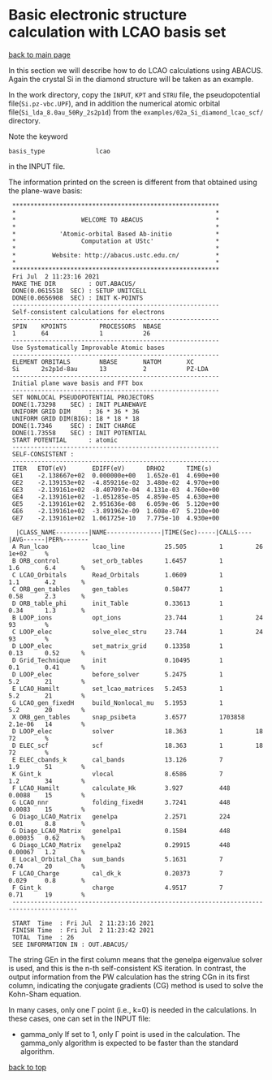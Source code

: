 # Basic electronic structure calculation with LCAO basis set

[back to main page](../../README.md)

In this section we will describe how to do LCAO calculations using ABACUS. Again the crystal Si in the diamond structure will be taken as an example.

In the work directory, copy the `INPUT`, `KPT` and `STRU` file, the pseudopotential file(`Si.pz-vbc.UPF`), and in addition the numerical atomic orbital file(`Si_lda_8.0au_50Ry_2s2p1d`) from the `examples/02a_Si_diamond_lcao_scf/` directory.

Note the keyword
```
basis_type              lcao
```
in the INPUT file.

The information printed on the screen is different from that obtained using the plane-wave
basis:
```
 *********************************************************
 *                                                       *
 *                  WELCOME TO ABACUS                    *
 *                                                       *
 *            'Atomic-orbital Based Ab-initio            *
 *                  Computation at UStc'                 *
 *                                                       *
 *          Website: http://abacus.ustc.edu.cn/          *
 *                                                       *
 *********************************************************
 Fri Jul  2 11:23:16 2021
 MAKE THE DIR         : OUT.ABACUS/
 DONE(0.0615518  SEC) : SETUP UNITCELL
 DONE(0.0656908  SEC) : INIT K-POINTS
 ---------------------------------------------------------
 Self-consistent calculations for electrons
 ---------------------------------------------------------
 SPIN    KPOINTS         PROCESSORS  NBASE       
 1       64              1           26          
 ---------------------------------------------------------
 Use Systematically Improvable Atomic bases
 ---------------------------------------------------------
 ELEMENT ORBITALS        NBASE       NATOM       XC          
 Si      2s2p1d-8au      13          2           PZ-LDA
 ---------------------------------------------------------
 Initial plane wave basis and FFT box
 ---------------------------------------------------------
 SET NONLOCAL PSEUDOPOTENTIAL PROJECTORS
 DONE(1.73298    SEC) : INIT PLANEWAVE
 UNIFORM GRID DIM     : 36 * 36 * 36
 UNIFORM GRID DIM(BIG): 18 * 18 * 18
 DONE(1.7346     SEC) : INIT CHARGE
 DONE(1.73558    SEC) : INIT POTENTIAL
 START POTENTIAL      : atomic
 ---------------------------------------------------------
 SELF-CONSISTENT : 
 ---------------------------------------------------------
 ITER   ETOT(eV)       EDIFF(eV)      DRHO2      TIME(s)    
 GE1    -2.138667e+02  0.000000e+00   1.652e-01  4.690e+00  
 GE2    -2.139153e+02  -4.859216e-02  3.480e-02  4.970e+00  
 GE3    -2.139161e+02  -8.407097e-04  4.131e-03  4.760e+00  
 GE4    -2.139161e+02  -1.051285e-05  4.859e-05  4.630e+00  
 GE5    -2.139161e+02  2.951636e-08   6.059e-06  5.120e+00  
 GE6    -2.139161e+02  -3.891962e-09  1.608e-07  5.210e+00  
 GE7    -2.139161e+02  1.061725e-10   7.775e-10  4.930e+00  

  |CLASS_NAME---------|NAME---------------|TIME(Sec)-----|CALLS----|AVG------|PER%-------
 A Run_lcao            lcao_line           25.505         1         26        1e+02     %
 B ORB_control         set_orb_tables      1.6457         1         1.6       6.4       %
 C LCAO_Orbitals       Read_Orbitals       1.0609         1         1.1       4.2       %
 C ORB_gen_tables      gen_tables          0.58477        1         0.58      2.3       %
 D ORB_table_phi       init_Table          0.33613        1         0.34      1.3       %
 B LOOP_ions           opt_ions            23.744         1         24        93        %
 C LOOP_elec           solve_elec_stru     23.744         1         24        93        %
 D LOOP_elec           set_matrix_grid     0.13358        1         0.13      0.52      %
 D Grid_Technique      init                0.10495        1         0.1       0.41      %
 D LOOP_elec           before_solver       5.2475         1         5.2       21        %
 E LCAO_Hamilt         set_lcao_matrices   5.2453         1         5.2       21        %
 G LCAO_gen_fixedH     build_Nonlocal_mu   5.1953         1         5.2       20        %
 X ORB_gen_tables      snap_psibeta        3.6577         1703858   2.1e-06   14        %
 D LOOP_elec           solver              18.363         1         18        72        %
 D ELEC_scf            scf                 18.363         1         18        72        %
 E ELEC_cbands_k       cal_bands           13.126         7         1.9       51        %
 K Gint_k              vlocal              8.6586         7         1.2       34        %
 F LCAO_Hamilt         calculate_Hk        3.927          448       0.0088    15        %
 G LCAO_nnr            folding_fixedH      3.7241         448       0.0083    15        %
 G Diago_LCAO_Matrix   genelpa             2.2571         224       0.01      8.8       %
 G Diago_LCAO_Matrix   genelpa1            0.1584         448       0.00035   0.62      %
 G Diago_LCAO_Matrix   genelpa2            0.29915        448       0.00067   1.2       %
 E Local_Orbital_Cha   sum_bands           5.1631         7         0.74      20        %
 F LCAO_Charge         cal_dk_k            0.20373        7         0.029     0.8       %
 F Gint_k              charge              4.9517         7         0.71      19        %
 ----------------------------------------------------------------------------------------

 START  Time  : Fri Jul  2 11:23:16 2021
 FINISH Time  : Fri Jul  2 11:23:42 2021
 TOTAL  Time  : 26
 SEE INFORMATION IN : OUT.ABACUS/

```

The string GEn in the first column means that the genelpa eigenvalue solver is used, and this is the n-th self-consistent KS iteration. In contrast, the output information from the PW calculation has the string CGn in its first column, indicating the conjugate gradients (CG) method is used to solve the Kohn-Sham equation.

In many cases, only one &Gamma; point (i.e., k=0) is needed in the calculations. In these cases, one can set in the INPUT file:

- gamma_only If set to 1, only &Gamma; point is used in the calculation. The gamma_only algorithm is expected to be faster than the standard algorithm.

[back to top](#basic-electronic-structure-calculation-with-lcao-basis-set)